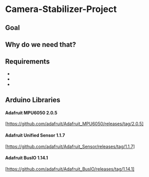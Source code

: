 # Camera-Stabilizer-Project

<h2> Goal </h2>
<p></p>

<h2> Why do we need that? </h2>
<p></p>

<h2> Requirements </h2>
<p></p>
<b>
<ul>
  <li></li>
  <li></li>
  <li></li>
</ul>
</b>

<h2> Arduino Libraries </h2>

<h4> Adafruit MPU6050 2.0.5 </h4> 

[https://github.com/adafruit/Adafruit_MPU6050/releases/tag/2.0.5]

<h4> Adafruit Unified Sensor 1.1.7 </h4>  

[https://github.com/adafruit/Adafruit_Sensor/releases/tag/1.1.7]

<h4> Adafruit BusIO 1.14.1 </h4>

[https://github.com/adafruit/Adafruit_BusIO/releases/tag/1.14.1]
